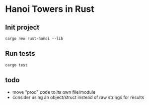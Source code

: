 # Hanoi Towers in Rust

## Init project
`cargo new rust-hanoi --lib`

## Run tests
`cargo test`

## todo
- move "prod" code to its own file/module
- consider using an object/struct instead of raw strings for results